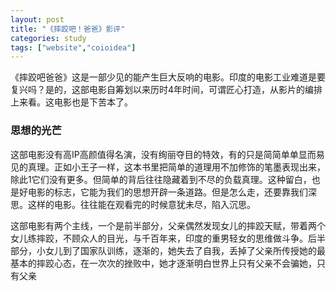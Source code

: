 ```yaml
---
layout: post
title: "《摔跤吧！爸爸》影评"
categories: study
tags: ["website","coioidea"]
---
```


《摔跤吧爸爸》这是一部少见的能产生巨大反响的电影。印度的电影工业难道是要复兴吗？是的，这部电影自筹划以来历时4年时间，可谓匠心打造，从影片的编排上来看。这电影也是下苦本了。

### 思想的光芒

这部电影没有高IP高颜值得名演，没有绚丽夺目的特效，有的只是简简单单显而易见的真理。正如小王子一样，这本书里把简单的道理用不加修饰的笔墨表现出来，除此1它们没有更多。但简单的背后往往隐藏着到不尽的负载真理。这种留白，也是好电影的标志，它能为我们的思想开辟一条道路。但是怎么走，还要靠我们深思。这样的电影。往往能在观看完的时候意犹未尽，陷入沉思。

这部电影有两个主线，一个是前半部分，父亲偶然发现女儿的摔跤天赋，带着两个女儿练摔跤，不顾众人的目光，与千百年来，印度的重男轻女的思维做斗争。后半部分，小女儿到了国家队训练，逐渐的，她失去了自我，丢掉了父亲所传授她的最基本的摔跤心态，在一次次的挫败中，她才逐渐明白世界上只有父亲不会骗她，只有父亲
